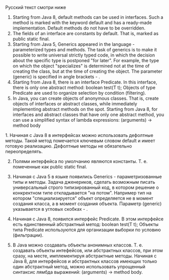 Русский текст смотри ниже
<ol>
<li> Starting from Java 8, default methods can be used in interfaces. Such a method is marked with the keyword default and has a ready-made implementation. Default methods do not have to be overridden.
</li>
<li> The fields of an interface are constants by default. That is, marked as public static final.
</li>
<li> Starting from Java 5, Generics appeared in the language - parameterized types and methods. The task of generics is to make it possible to write universal strictly typed code, in which the decision about the specific type is postponed "for later". For example, the type on which the object "specializes" is determined not at the time of creating the class, but at the time of creating the object. The parameter (generic) is specified in angle brackets - <T>.
</li>
<li> Starting from Java 8, there is an interface Predicate<T>. In this interface, there is only one abstract method: boolean test(T t); Objects of type Predicate are used to organize selection by condition (filtering).
</li>
<li> In Java, you can create objects of anonymous classes. That is, create objects of interfaces or abstract classes, while immediately implementing abstract methods on the spot. Starting from Java 8, for interfaces and abstract classes that have only one abstract method, you can use a simplified syntax of lambda expressions: (arguments) -> method body
</li>
</ol>
1. Начиная с Java 8 в интерфейсах можно использовать дефолтные методы. 
Такой метод помечается ключевым словом default и имеет готовую реализацию. 
Дефолтные методы не обязательно переопределять.

2. Полями интерфейса по умолчанию являются константы. Т. е. помеченные как public static final.

3. Начиная с Java 5 в языке появились Generics - параметризованные типы и методы. 
Задача дженериков, сделать возможным писать универсальный строго типизированный код, в котором решение
о конкректном типе откладывается "на потом". Например тип на котором "специализируется" объект 
определяется не в момент создания класса, а в момент создания объекта. 
Параметр (generic) указывается в угловых скобках - <T>.

4. Начиная с Java 8, появился интерфейс Predicate<T>. 
В этом интерфейсе есть единственный абстрактный метод: boolean test(T t); 
Объекты типа Predicate используются для организации выборки по условию (фильтрации). 

5. В Java можно создавать объекты анонимных классов. Т. е. создавать объекты интефейсов, или абстрактных классов, 
при этом сразу, на месте, имплементируя абстрактные методы. Начиная с Java 8, для интерфейсов и абстрактных классов 
имеющих только один абстрактный метод, можно использовать упрощенный синтаксис лямбда выражений: 
(arguments) -> method body. 